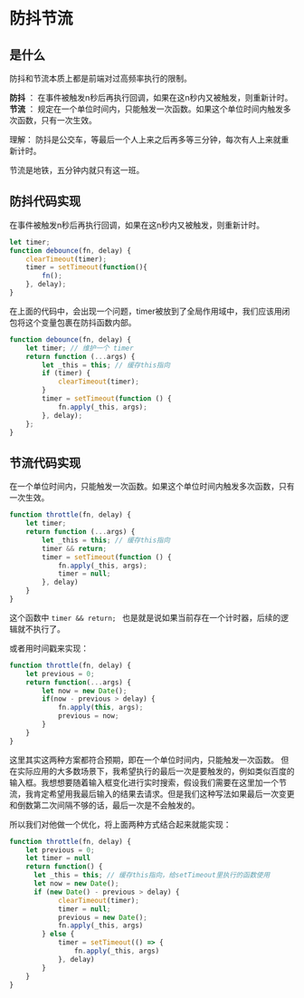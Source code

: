 # 防抖节流

## 是什么
防抖和节流本质上都是前端对过高频率执行的限制。

**防抖** ： 在事件被触发n秒后再执行回调，如果在这n秒内又被触发，则重新计时。
**节流** ： 规定在一个单位时间内，只能触发一次函数。如果这个单位时间内触发多次函数，只有一次生效。

理解：
防抖是公交车，等最后一个人上来之后再多等三分钟，每次有人上来就重新计时。

节流是地铁，五分钟内就只有这一班。

## 防抖代码实现
在事件被触发n秒后再执行回调，如果在这n秒内又被触发，则重新计时。

```js
let timer;
function debounce(fn, delay) {
    clearTimeout(timer);
    timer = setTimeout(function(){
        fn();
    }, delay);
}
```
在上面的代码中，会出现一个问题，timer被放到了全局作用域中，我们应该用闭包将这个变量包裹在防抖函数内部。

```js
function debounce(fn, delay) {
    let timer; // 维护一个 timer
    return function (...args) {
        let _this = this; // 缓存this指向
        if (timer) {
            clearTimeout(timer);
        }
        timer = setTimeout(function () {
            fn.apply(_this, args); 
        }, delay);
    };
}
```

## 节流代码实现
在一个单位时间内，只能触发一次函数。如果这个单位时间内触发多次函数，只有一次生效。

```js
function throttle(fn, delay) {
    let timer;
    return function (...args) {
        let _this = this; // 缓存this指向
        timer && return;
        timer = setTimeout(function () {
            fn.apply(_this, args);
            timer = null; 
        }, delay)
    }
}
```
这个函数中 `timer && return; `  也是就是说如果当前存在一个计时器，后续的逻辑就不执行了。

或者用时间戳来实现：
```js
function throttle(fn, delay) {
    let previous = 0;
    return function(...args) {
        let now = new Date();
        if(now - previous > delay) {
            fn.apply(this, args);
            previous = now;
        }
    }
}
```

这里其实这两种方案都符合预期，即在一个单位时间内，只能触发一次函数。 但在实际应用的大多数场景下，我希望执行的最后一次是要触发的，例如类似百度的输入框。我想想要随着输入框变化进行实时搜索，假设我们需要在这里加一个节流，我肯定希望用我最后输入的结果去请求。但是我们这种写法如果最后一次变更和倒数第二次间隔不够的话，最后一次是不会触发的。

所以我们对他做一个优化，将上面两种方式结合起来就能实现：
```js
function throttle(fn, delay) {
    let previous = 0;
    let timer = null
    return function() {
      let _this = this; // 缓存this指向，给setTimeout里执行的函数使用
      let now = new Date();
      if (new Date() - previous > delay) {
            clearTimeout(timer);
            timer = null;
            previous = new Date();
            fn.apply(_this, args)
        } else {
            timer = setTimeout(() => {
                fn.apply(_this, args)
            }, delay)
        }
    }
}
```